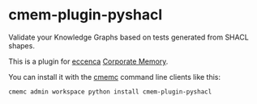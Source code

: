 # cmem-plugin-pyshacl

Validate your Knowledge Graphs based on tests generated from SHACL shapes.

This is a plugin for [eccenca](https://eccenca.com) [Corporate Memory](https://documentation.eccenca.com).

You can install it with the [cmemc](https://eccenca.com/go/cmemc) command line
clients like this:

```
cmemc admin workspace python install cmem-plugin-pyshacl
```

